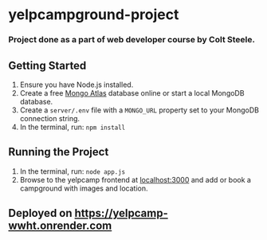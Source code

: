 # yelpcampground-project

### Project done as a part of web developer course by Colt Steele.

## Getting Started

1. Ensure you have Node.js installed.
2. Create a free [Mongo Atlas](https://www.mongodb.com/atlas/database) database online or start a local MongoDB database.
3. Create a `server/.env` file with a `MONGO_URL` property set to your MongoDB connection string.
4. In the terminal, run: `npm install`

## Running the Project

1. In the terminal, run: `node app.js`
2. Browse to the yelpcamp frontend at [localhost:3000](http://localhost:3000) and add or book a campground with images and location.

## Deployed on https://yelpcamp-wwht.onrender.com
